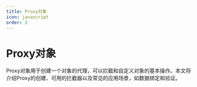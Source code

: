 ```yaml
---
title: Proxy对象
icon: javascript
order: 3
---
```


# Proxy对象

Proxy对象用于创建一个对象的代理，可以拦截和自定义对象的基本操作。本文将介绍Proxy的创建、可用的拦截器以及常见的应用场景，如数据绑定和验证。

